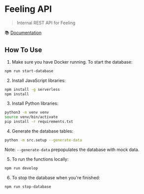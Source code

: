 # Feeling API

> Internal REST API for Feeling

📚 [Documentation](docs/main.md)

## How To Use

1. Make sure you have Docker running. To start the database:

```bash
npm run start-database
```

2. Install JavaScript libraries:

```bash
npm install -g serverless
npm install
```

3. Install Python libraries:

```bash
python3 -m venv venv
source venv/bin/activate
pip install -r requirements.txt
```

4. Generate the database tables:

```bash
python -m src.setup --generate-data
```

Note: `--generate-data` prepopulates the database with mock data.

5. To run the functions locally:

```bash
npm run develop
```

6. To stop the database when you're finished:

```bash
npm run stop-database
```
